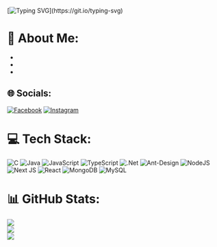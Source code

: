 [![Typing SVG](https://readme-typing-svg.demolab.com?font=Shadows+Into+Light&size=30&pause=1000&color=F788EF&random=false&width=435&lines=MY+NAME+IS+BOF+!!!!)](https://git.io/typing-svg)

# 💫 About Me:
+
+
+

## 🌐 Socials:
[![Facebook](https://img.shields.io/badge/Facebook-%231877F2.svg?logo=Facebook&logoColor=white)](https://facebook.com/https://www.facebook.com/bebof2004) [![Instagram](https://img.shields.io/badge/Instagram-%23E4405F.svg?logo=Instagram&logoColor=white)](https://instagram.com/https://www.instagram.com/bebof410/) 

# 💻 Tech Stack:
![C](https://img.shields.io/badge/c-%2300599C.svg?style=plastic&logo=c&logoColor=white) ![Java](https://img.shields.io/badge/java-%23ED8B00.svg?style=plastic&logo=openjdk&logoColor=white) ![JavaScript](https://img.shields.io/badge/javascript-%23323330.svg?style=plastic&logo=javascript&logoColor=%23F7DF1E) ![TypeScript](https://img.shields.io/badge/typescript-%23007ACC.svg?style=plastic&logo=typescript&logoColor=white) ![.Net](https://img.shields.io/badge/.NET-5C2D91?style=plastic&logo=.net&logoColor=white) ![Ant-Design](https://img.shields.io/badge/-AntDesign-%230170FE?style=plastic&logo=ant-design&logoColor=white) ![NodeJS](https://img.shields.io/badge/node.js-6DA55F?style=plastic&logo=node.js&logoColor=white) ![Next JS](https://img.shields.io/badge/Next-black?style=plastic&logo=next.js&logoColor=white) ![React](https://img.shields.io/badge/react-%2320232a.svg?style=plastic&logo=react&logoColor=%2361DAFB) ![MongoDB](https://img.shields.io/badge/MongoDB-%234ea94b.svg?style=plastic&logo=mongodb&logoColor=white) ![MySQL](https://img.shields.io/badge/mysql-%2300000f.svg?style=plastic&logo=mysql&logoColor=white)
# 📊 GitHub Stats:
![](https://github-readme-stats.vercel.app/api?username=MyNameIsBof&theme=tokyonight&hide_border=true&include_all_commits=false&count_private=false)<br/>
![](https://github-readme-streak-stats.herokuapp.com/?user=MyNameIsBof&theme=tokyonight&hide_border=true)<br/>
![](https://github-readme-stats.vercel.app/api/top-langs/?username=MyNameIsBof&theme=tokyonight&hide_border=true&include_all_commits=false&count_private=false&layout=compact)

<!-- Proudly created with GPRM ( https://gprm.itsvg.in ) -->
